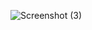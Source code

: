 ![Screenshot (3)](https://github.com/aliabbasiudev/parallax/assets/139762761/142ec0cc-21e1-40ae-ae6b-74cc33593f37)
